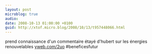 ```yaml
---
layout: post
microblog: true
audio: 
date: 2008-10-13 01:00:00 +0100
guid: http://xtof.micro.blog/2008/10/13/t957448066.html
---
```

prend connaissance d'un commentaire étayé d'hubert sur les énergies renouvelables [yweb.com/2uo](http://yweb.com/2uo) #beneficesfutur
